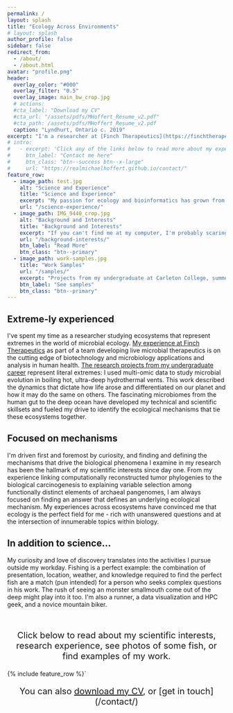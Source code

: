 ```yaml
---
permalink: /
layout: splash 
title: "Ecology Across Environments"
# layout: splash
author_profile: false
sidebar: false
redirect_from: 
  - /about/
  - /about.html
avatar: "profile.png"
header:
  overlay_color: "#000"
  overlay_filter: "0.5"
  overlay_image: main_bw_crop.jpg
  # actions:
  #cta_label: "Download my CV"
  #cta_url: "/assets/pdfs/MHoffert_Resume_v2.pdf"
  #cta_path: /assets/pdfs/MHoffert_Resume_v2.pdf
  caption: "Lyndhurt, Ontario c. 2019"
excerpt: "I'm a researcher at [Finch Therapeutics](https://finchtherapeutics.com/) in Somerville, MA. I'm passionate about studying the ecological interactions that determine how communities and populations assemble and adapt over time."
# intro: 
#   - excerpt: 'Click any of the links below to read more about my experience and interests'
#     btn_label: "Contact me here"
#     btn_class: "btn--success btn--x-large"
#     url: "https://realmichaelhoffert.github.io/contact/"
feature_row:
  - image_path: test.jpg
    alt: "Science and Experience"
    title: "Science and Experience"
    excerpt: "My passion for ecology and bioinformatics has grown from a deep curiosity about organismal evolution and co-existence, driven by research in a diverse array of scientific contexts."
    url: "/science-experience/"
  - image_path: IMG_9440_crop.jpg
    alt: "Background and Interests"
    title: "Background and Interests"
    excerpt: "If you can't find me at my computer, I'm probably scaring fish with sticks or falling off my bike. Find out more about my background and extracurriculars, knee pads recommended."
    url: "/background-interests/"
    btn_label: "Read More"
    btn_class: "btn--primary"
  - image_path: work-samples.jpg
    title: "Work Samples"
    url: "/samples/"
    excerpt: "Projects from my undergraduate at Carleton College, summer research opportunities, and current work at Finch Therapeutics are the foundation of my skills and scientific experience."
    btn_label: "See samples"
    btn_class: "btn--primary"
---
```


## Extreme-ly experienced
I've spent my time as a researcher studying ecosystems that represent extremes in the world of microbial ecology. [My experience at Finch Therapeutics](/experience/#full-time-scientist-at-finch-therapeutics) as part of a team developing live microbial therapeutics is on the cutting edge of biotechnology and microbiology applications and analysis in human health. [The research projects from my undergraduate career](/experience/#anderson-lab) represent literal extremes: I used multi-omic data to study microbial evolution in boiling hot, ultra-deep hydrothermal vents. This work described the dynamics that dictate how life arose and differentiated on our planet and how it may do the same on others. The fascinating microbiomes from the human gut to the deep ocean have developed my technical and scientific skillsets and fueled my drive to identify the ecological mechanisms that tie these ecosystems together.

## Focused on mechanisms
I'm driven first and foremost by curiosity, and finding and defining the mechanisms that drive the biological phenomena I examine in my research has been the hallmark of my scientific interests since day one. From my experience linking computationally reconstructed tumor phylogenies to the biological carcinogenesis to explaining variable selection among functionally distinct elements of archaeal pangenomes, I am always focused on finding an answer that defines an underlying ecological mechanism. My experiences across ecosystems have convinced me that ecology is the perfect field for me - rich with unanswered questions and at the intersection of innumerable topics within biology.

## In addition to science...
My curiosity and love of discovery translates into the activities I pursue outside my workday. Fishing is a perfect example: the combination of presentation, location, weather, and knowledge required to find the perfect fish are a match (pun intended) for a person who seeks complex questions in his work. The rush of seeing an monster smallmouth come out of the deep might play into it too. I'm also a runner, a data visualization and HPC geek, and a novice mountain biker.

<br/>  
<p style="text-align:center;font-size:20px;">Click below to read about my scientific interests, research experience, see photos of some fish, or find examples of my work.</p>

{% include feature_row %}`

<p style="text-align:center;font-size:20px;">You can also <a id="resume-pdf" href="https://github.com/realmichaelhoffert/realmichaelhoffert.github.io/blob/master/assets/pdfs/MHoffert_Resume_v2.pdf" download>download my CV</a>, or <span markdown=1>[get in touch](/contact/)</span></p>